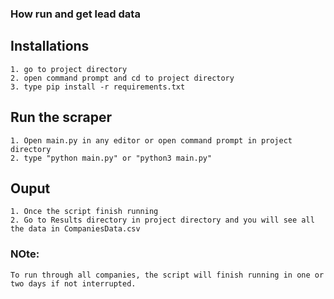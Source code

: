 ### How run and get lead data

## Installations
    1. go to project directory 
    2. open command prompt and cd to project directory
    3. type pip install -r requirements.txt
    
## Run the scraper

    1. Open main.py in any editor or open command prompt in project directory
    2. type "python main.py" or "python3 main.py"
    
## Ouput

    1. Once the script finish running
    2. Go to Results directory in project directory and you will see all the data in CompaniesData.csv
    
### NOte:
    To run through all companies, the script will finish running in one or two days if not interrupted.
    